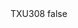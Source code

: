 <?xml version="1.0" encoding="UTF-8"?>
<CustomMetadata xmlns="http://soap.sforce.com/2006/04/metadata">
    <label>TXU308</label>
    <protected>false</protected>
</CustomMetadata>

